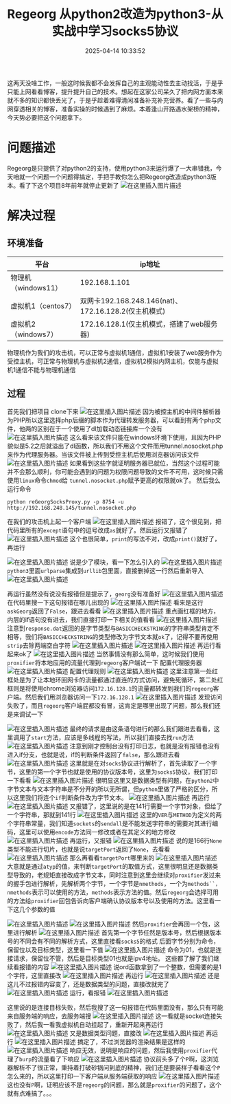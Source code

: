 ﻿---
title: Regeorg 从python2改造为python3-从实战中学习socks5协议
date: 2025-04-14 10:33:52
tags:
- socks5
- Regeorg
categories:
  - [协议规范]
---

这两天没啥工作，一般这时候我都不会发挥自己的主观能动性去主动找活，于是乎只能上网看看博客，提升提升自己的技术。想起在这家公司呆久了把内网方面本来就不多的知识都快丢光了，于是乎趁着难得清闲准备补充补充营养。看了一些与内网穿透相关的博客，准备实操的时候遇到了麻烦。本着逢山开路遇水架桥的精神，今天势必要把这个问题拿下。
# 问题描述
Regeorg是只提供了对python2的支持，使用python3来运行爆了一大串错我，今天咱就一个问题一个问题得搞定，手把手教你怎么把Regeorg改造成python3版本。看了下这个项目8年前年就停止更新了
![在这里插入图片描述](https://i-blog.csdnimg.cn/blog_migrate/97ecb5ee4338329ab06c0b030df7da84.png)
<!--more-->
# 解决过程
## 环境准备
|平台| ip地址 |
|--|--|
| 物理机（windows11） | 192.168.1.101 |
|虚拟机1（centos7）|双网卡192.168.248.146(nat)、172.16.128.2(仅主机模式)|
|虚拟机2（windows7）|172.16.128.1(仅主机模式，搭建了web服务器)|
物理机作为我们的攻击机，可以正常与虚拟机1通信，虚拟机1安装了web服务作为受控主机，可正常与物理机与虚拟机2通信，虚拟机2模拟内网主机，仅能与虚拟机1通信不能与物理机通信
## 过程
首先我们把项目 clone下来
![在这里插入图片描述](https://i-blog.csdnimg.cn/blog_migrate/d531a71d517083d9bebe4aeb09d61e0f.png)
因为被控主机的中间件解析器为PHP所以这里选择php后缀的脚本作为代理转发服务器，可以看到有两个php文件，他两的区别在于一个使用了dl加载动态链接库一个没有
![在这里插入图片描述](https://i-blog.csdnimg.cn/blog_migrate/6302ac82d9c11e48049e198ddd612390.png)
这么看来该文件只能在windows环境下使用，且因为PHP貌似是5.2之后就溢出了dl函数，所以我们不用这个文件而用tunnel.nosocket.php来作为代理服务器。当该文件被上传到受控主机后使用浏览器访问该文件
![在这里插入图片描述](https://i-blog.csdnimg.cn/blog_migrate/58625b0f130fb888f7066a19ac678cbc.png)
如果看到这些字就证明服务器已就位，当然这个过程可能并不会那么顺利，你可能会遇到的问题为权限问题导致的文件不可用，这时候只需使用`linux`命令`chmod`给 `tunnel.nosocket.php`赋予更高的权限就ok了。
然后我么运行命令
```shell
python reGeorgSocksProxy.py -p 8754 -u http://192.168.248.145/tunnel.nosocket.php
```
在我们的攻击机上起一个客户端
![在这里插入图片描述](https://i-blog.csdnimg.cn/blog_migrate/fa058e1d062e8d304184d650d283e46a.png)
报错了，这个很见到，把代码里所有的`except`语句中的逗号改成`as`就好了。然后运行又报错了
![在这里插入图片描述](https://i-blog.csdnimg.cn/blog_migrate/98b84fedce2f56ca214ae1589a3389f6.png)
这个也很简单，`print`的写法不对，改成`print()`就好了，再运行

![在这里插入图片描述](https://i-blog.csdnimg.cn/blog_migrate/7a6b1c432a99fd9eea79db8888ece049.png)
说是少了模块，看一下怎么引入的
![在这里插入图片描述](https://i-blog.csdnimg.cn/blog_migrate/7bbc7c72185f3c3a55a613ba4cb04af3.png)
`python3`里面`urlparse`集成到`urllib`包里面，直接删掉这一行然后重新导入
![在这里插入图片描述](https://i-blog.csdnimg.cn/blog_migrate/ecead071f4b5bbd407812026d4051afd.png)

再运行虽然没有说没有报错但是提示了，`georg`没有准备好
![在这里插入图片描述](https://i-blog.csdnimg.cn/blog_migrate/a84e9ac7cc5e22b2806783cdbc43f736.png)
在代码里搜一下这句报错在哪儿出现的
![在这里插入图片描述](https://i-blog.csdnimg.cn/blog_migrate/e9c237dc00808f555a523bbb2d759238.png)
看来是这行`askGeorg`返回了`False`，跟进去看看
![在这里插入图片描述](https://i-blog.csdnimg.cn/blog_migrate/ced66d140d30ac8e35728340dc47e33d.png)
重点画红框的地方，内层的if语句没有进去，我们直接打印一下相关的值看看
![在这里插入图片描述](https://i-blog.csdnimg.cn/blog_migrate/82e89d004969163ba8c14115fdad24ed.png)
注意到`response.dat`返回的是字节类型与`BASICCHECKSTRING`的字符串类型肯定不相等，我们将`BASICCHECKSTRING`的类型修改为字节文本就`ok`了，记得不要再使用`strip`去除两端空白字符
![在这里插入图片描述](https://i-blog.csdnimg.cn/blog_migrate/0ec6fa88abffe7b8479c6051b0212c39.png)
![在这里插入图片描述](https://i-blog.csdnimg.cn/blog_migrate/7df90243bf7ab5b29611e562a4407c2c.png)
再运行看起来ok了
![在这里插入图片描述](https://i-blog.csdnimg.cn/blog_migrate/44eccbbfe4dc6f729a1dd632b5651cc4.png)
当然事情没有那么简单，这时候我们使用`proxifier`将本地应用的流量代理到`regeorg`客户端试一下
配置代理服务器
![在这里插入图片描述](https://i-blog.csdnimg.cn/blog_migrate/76abbec7793072c7e1fde2a8a2df5250.png)
配置代理规则
![在这里插入图片描述](https://i-blog.csdnimg.cn/blog_migrate/6547dde1f41b35a9de072dfbe3fdb792.png)
这里注意第一处红框处是为了让本地环回网卡的流量都通过直连的方式访问，避免死循环，第二处红框则是将使用chrome浏览器访问`172.16.128.1`的流量都转发到我们的`regeorg`客户端。然后我们用浏览器访问一下`172.16.128.1`
![在这里插入图片描述](https://i-blog.csdnimg.cn/blog_migrate/5c8f58075f2a46b420c95e81b8f08bdc.png)
发现访问失败了，而且`regeorg`客户端屁都没有冒，这肯定是哪里出现了问题，那么我们还是来调试一下

![在这里插入图片描述](https://i-blog.csdnimg.cn/blog_migrate/aba99a4b53948789d732d47502454885.png)
最终的请求是由这条语句进行的那么我们跟进去看看，这里调用了`start`方法，应该是多线程的写法，所以我们直接去找`run`方法
![在这里插入图片描述](https://i-blog.csdnimg.cn/blog_migrate/742086ad66da9674eadc46708c9c167d.png)
注意到刚才控制台没有打印日志，也就是没有报错也没有进入if分支，也就是说，if的判断条件返回了`false`，那么跟进去看
![在这里插入图片描述](https://i-blog.csdnimg.cn/blog_migrate/2ba215498dff04709a1e3487da1be6d6.png)
这里就是在对`socks`协议进行解析了，首先读取了一个字节，这里的第一个字节也就是使用的协议版本号，这里为`socks5`协议，我们打印一下看看
![在这里插入图片描述](https://i-blog.csdnimg.cn/blog_migrate/a8b92d967f4a49d2092512c8eba00d50.png)
很明显这里又是数据类型有问题，在`python2`中字节文本与文本字符串是不分开的所以无所谓，但`python`里做了严格的区分，所以这里我们将连个`if`判断条件改为字节文本。
![在这里插入图片描述](https://i-blog.csdnimg.cn/blog_migrate/416ea62c6df5f7ee88081d90139d4f9c.png)
再运行
![在这里插入图片描述](https://i-blog.csdnimg.cn/blog_migrate/76cfa7252d15c299dd537ddf8bab7ca5.png)
又报错了，这里说的是在141行需要一个字节对象，但给了一个字符串，那就到141行
![在这里插入图片描述](https://i-blog.csdnimg.cn/blog_migrate/37e3efc518bf7d2004c79c68f6b722dc.png)
这里的`VER`与`METHOD`为定义的两个字符串常量，我们知道`sockets`的`sendall`是不能发送字符串的需要对其进行编码，这里可以使用`encode`方法同一修改或者在其定义的地方修改
![在这里插入图片描述](https://i-blog.csdnimg.cn/blog_migrate/ceeac2b3ba3c44fe58b54d3f0606667a.png)
再运行，又报错
![在这里插入图片描述](https://i-blog.csdnimg.cn/blog_migrate/0703ef906c9884e66280559026b329f5.png)
说的是166行`None`类型不能进行切片，也就是说`targetPort`返回了`None`，去看看
![在这里插入图片描述](https://i-blog.csdnimg.cn/blog_migrate/e942c6c511496d40a72f12f185203247.png)
那么再看看`targetPort`哪里来的
![在这里插入图片描述](https://i-blog.csdnimg.cn/blog_migrate/8e607021b4b8f987b760e045b0c62569.png)
大意就是通过`atyp`的值，来判断`targetPort`的取值方式，这里很明显还是数据类型导致的，老规矩直接改成字节文本，同时注意到这里会继续对`proxifier`发过来的握手包进行解析，先解析两个字节，一个字节是`nmethods`，一个为`methods``，nmethods`表示可以使用的方法，`methods`表示方法的值。然后`regeorg`会选择可用的方法给`proxifier`回包告诉向客户端确认协议版本号以及使用的方法。这里看一下这几个参数的值

![在这里插入图片描述](https://i-blog.csdnimg.cn/blog_migrate/5ad30111475af280ed290ec3dae3ae3a.png)
![在这里插入图片描述](https://i-blog.csdnimg.cn/blog_migrate/1a1b501ffb0d39e593fdd3779a6ea606.png)
然后`proxifier`会再回一个包，这里进行解析
![在这里插入图片描述](https://i-blog.csdnimg.cn/blog_migrate/304db3550a2ae2b4a9b29c291d0996b9.png)
首先第一个字节任然是版本号，然后根据版本号的不同会有不同的解析方式，这里直接看`socks5`的格式
后面字节分别为命令，保留位以及目标类型，这里看一下值
![在这里插入图片描述](https://i-blog.csdnimg.cn/blog_migrate/fcf7266a7587289ac9b3ab14fed79f80.png)
命令为01，也就是连接请求，保留位不管，然后是目标类型01也就是ipv4地址。
这些都了解了我们继续看报错的内容
![在这里插入图片描述](https://i-blog.csdnimg.cn/blog_migrate/3a0ae96d858aac3a66887b752deea43a.png)
说ord函数拿到了一个整数，但需要的是1个字符，这里直接改
![在这里插入图片描述](https://i-blog.csdnimg.cn/blog_migrate/002db315455703ef5072157e3d276ec3.png)
再运行
![在这里插入图片描述](https://i-blog.csdnimg.cn/blog_migrate/462d7582eb007c1a3b95ecc2327c0772.png)
还是这儿不过报错内容变了，还是数据类型的问题，直接改就完了
![在这里插入图片描述](https://i-blog.csdnimg.cn/blog_migrate/176be127ed8938f9f8efc3a0e05fb0f4.png)
运行，看报错
![在这里插入图片描述](https://i-blog.csdnimg.cn/blog_migrate/ab9f3cf728b02c6ca63667e371686f5f.png)

这里说的是连接目标失败，然后我搜了这一句报错在代码里面没有，那么只有可能来自服务端的响应，去服务端搜
![在这里插入图片描述](https://i-blog.csdnimg.cn/blog_migrate/b6f114b7d3786ad8062e0c88bcfe2db4.png)
这一看就是socket连接失败了，然后我一看我虚拟机自动挂起了，重新开起来再运行
![在这里插入图片描述](https://i-blog.csdnimg.cn/blog_migrate/834676e13418f033c9f5b1d41572ea24.png)
又是数据类型问题，直接改
![在这里插入图片描述](https://i-blog.csdnimg.cn/blog_migrate/1676c712ac01528957e13c058c8c6104.png)
再运行
![在这里插入图片描述](https://i-blog.csdnimg.cn/blog_migrate/9d0b4e6115dab04a5e526c3f903181d1.png)
搞定了，不过浏览器的渲染结果是这样的
![在这里插入图片描述](https://i-blog.csdnimg.cn/blog_migrate/e93be96c679b771f49e124bb63fc58fd.png)
响应无效，说明是响应的问题，然后我使用`proxifier`代理了`burp`的流量看了下响应
![在这里插入图片描述](https://i-blog.csdnimg.cn/blog_migrate/bc9496b44d736bf6b0cc1459df0d5f08.png)
协议前头多了个`P`啊，这浏览器解析不了很正常，秉持着打破砂锅问到底的精神，我们还是要装样子看看这个`P`怎么来的，所以这里打印一下客户端从服务端获取的响应
![在这里插入图片描述](https://i-blog.csdnimg.cn/blog_migrate/caf0cbb99f1dfb5b61d66f8e36d0f54f.png)
这也没有`P`啊，证明应该不是`regeorg`的问题，那么就是`proxifier`的问题了，这个就有点难搞了。。。





















